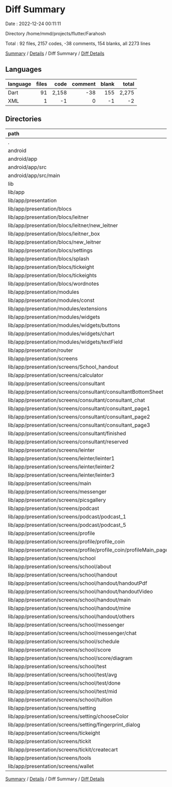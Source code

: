 # Diff Summary

Date : 2022-12-24 00:11:11

Directory /home/mmd/projects/flutter/Farahosh

Total : 92 files,  2157 codes, -38 comments, 154 blanks, all 2273 lines

[Summary](results.md) / [Details](details.md) / Diff Summary / [Diff Details](diff-details.md)

## Languages
| language | files | code | comment | blank | total |
| :--- | ---: | ---: | ---: | ---: | ---: |
| Dart | 91 | 2,158 | -38 | 155 | 2,275 |
| XML | 1 | -1 | 0 | -1 | -2 |

## Directories
| path | files | code | comment | blank | total |
| :--- | ---: | ---: | ---: | ---: | ---: |
| . | 92 | 2,157 | -38 | 154 | 2,273 |
| android | 1 | -1 | 0 | -1 | -2 |
| android/app | 1 | -1 | 0 | -1 | -2 |
| android/app/src | 1 | -1 | 0 | -1 | -2 |
| android/app/src/main | 1 | -1 | 0 | -1 | -2 |
| lib | 91 | 2,158 | -38 | 155 | 2,275 |
| lib/app | 90 | 2,136 | -37 | 154 | 2,253 |
| lib/app/presentation | 89 | 2,107 | -37 | 146 | 2,216 |
| lib/app/presentation/blocs | 16 | 325 | 0 | 99 | 424 |
| lib/app/presentation/blocs/leitner | 4 | 97 | 0 | 28 | 125 |
| lib/app/presentation/blocs/leitner/new_leitner | 2 | 28 | 0 | 9 | 37 |
| lib/app/presentation/blocs/leitner_box | 2 | 45 | 0 | 14 | 59 |
| lib/app/presentation/blocs/new_leitner | 2 | 28 | 0 | 9 | 37 |
| lib/app/presentation/blocs/settings | 1 | 1 | 0 | 1 | 2 |
| lib/app/presentation/blocs/splash | 1 | -1 | 0 | 0 | -1 |
| lib/app/presentation/blocs/tickeight | 2 | 70 | 0 | 20 | 90 |
| lib/app/presentation/blocs/tickeights | 2 | 45 | 0 | 15 | 60 |
| lib/app/presentation/blocs/wordnotes | 2 | 40 | 0 | 12 | 52 |
| lib/app/presentation/modules | 14 | 268 | -16 | 14 | 266 |
| lib/app/presentation/modules/const | 2 | 24 | 6 | 6 | 36 |
| lib/app/presentation/modules/extensions | 1 | 3 | 0 | 0 | 3 |
| lib/app/presentation/modules/widgets | 10 | 240 | -22 | 8 | 226 |
| lib/app/presentation/modules/widgets/buttons | 2 | 17 | 0 | -1 | 16 |
| lib/app/presentation/modules/widgets/chart | 2 | 177 | 2 | 12 | 191 |
| lib/app/presentation/modules/widgets/textField | 2 | 6 | 0 | 1 | 7 |
| lib/app/presentation/router | 1 | 8 | 16 | 9 | 33 |
| lib/app/presentation/screens | 57 | 1,556 | -24 | 28 | 1,560 |
| lib/app/presentation/screens/School_handout | 3 | -165 | -2 | -9 | -176 |
| lib/app/presentation/screens/calculator | 1 | 8 | 0 | 0 | 8 |
| lib/app/presentation/screens/consultant | 11 | 190 | -6 | 10 | 194 |
| lib/app/presentation/screens/consultant/consultantBottomSheet | 1 | 128 | 1 | 2 | 131 |
| lib/app/presentation/screens/consultant/consultant_chat | 2 | 113 | 0 | 7 | 120 |
| lib/app/presentation/screens/consultant/consultant_page1 | 1 | -1 | 0 | 0 | -1 |
| lib/app/presentation/screens/consultant/consultant_page2 | 1 | -1 | 0 | 0 | -1 |
| lib/app/presentation/screens/consultant/consultant_page3 | 1 | 441 | 3 | 16 | 460 |
| lib/app/presentation/screens/consultant/finished | 1 | 7 | 0 | 0 | 7 |
| lib/app/presentation/screens/consultant/reserved | 1 | 6 | 0 | 0 | 6 |
| lib/app/presentation/screens/leinter | 4 | 89 | -5 | -6 | 78 |
| lib/app/presentation/screens/leinter/leinter1 | 2 | 43 | -5 | -1 | 37 |
| lib/app/presentation/screens/leinter/leinter2 | 1 | 16 | 0 | -1 | 15 |
| lib/app/presentation/screens/leinter/leinter3 | 1 | 30 | 0 | -4 | 26 |
| lib/app/presentation/screens/main | 1 | 23 | 0 | 1 | 24 |
| lib/app/presentation/screens/messenger | 1 | -139 | -9 | -4 | -152 |
| lib/app/presentation/screens/picsgallery | 2 | -9 | -5 | -6 | -20 |
| lib/app/presentation/screens/podcast | 2 | -28 | 0 | 1 | -27 |
| lib/app/presentation/screens/podcast/podcast_1 | 1 | 4 | 0 | 1 | 5 |
| lib/app/presentation/screens/podcast/podcast_5 | 1 | -32 | 0 | 0 | -32 |
| lib/app/presentation/screens/profile | 2 | 119 | 3 | 3 | 125 |
| lib/app/presentation/screens/profile/profile_coin | 1 | -2 | 0 | 0 | -2 |
| lib/app/presentation/screens/profile/profile_coin/profileMain_page | 1 | -2 | 0 | 0 | -2 |
| lib/app/presentation/screens/school | 20 | 1,490 | 11 | 53 | 1,554 |
| lib/app/presentation/screens/school/about | 1 | 39 | 0 | 0 | 39 |
| lib/app/presentation/screens/school/handout | 8 | 200 | 2 | 14 | 216 |
| lib/app/presentation/screens/school/handout/handoutPdf | 1 | 90 | 1 | 6 | 97 |
| lib/app/presentation/screens/school/handout/handoutVideo | 1 | 91 | 1 | 3 | 95 |
| lib/app/presentation/screens/school/handout/main | 1 | 80 | 1 | 9 | 90 |
| lib/app/presentation/screens/school/handout/mine | 1 | 146 | 1 | 5 | 152 |
| lib/app/presentation/screens/school/handout/others | 1 | 104 | 1 | 5 | 110 |
| lib/app/presentation/screens/school/messenger | 2 | 163 | 0 | 7 | 170 |
| lib/app/presentation/screens/school/messenger/chat | 1 | 98 | 0 | 4 | 102 |
| lib/app/presentation/screens/school/schedule | 1 | 529 | 2 | 11 | 542 |
| lib/app/presentation/screens/school/score | 2 | 23 | -1 | 2 | 24 |
| lib/app/presentation/screens/school/score/diagram | 1 | 53 | 0 | 2 | 55 |
| lib/app/presentation/screens/school/test | 4 | 170 | 0 | 5 | 175 |
| lib/app/presentation/screens/school/test/avg | 1 | 78 | 0 | 2 | 80 |
| lib/app/presentation/screens/school/test/done | 1 | 14 | 0 | 0 | 14 |
| lib/app/presentation/screens/school/test/mid | 1 | 78 | 0 | 2 | 80 |
| lib/app/presentation/screens/school/tuition | 1 | 345 | 8 | 14 | 367 |
| lib/app/presentation/screens/setting | 3 | 257 | 0 | 6 | 263 |
| lib/app/presentation/screens/setting/chooseColor | 1 | 227 | 0 | 6 | 233 |
| lib/app/presentation/screens/setting/fingerprint_dialog | 1 | -1 | 0 | 0 | -1 |
| lib/app/presentation/screens/tickeight | 1 | 12 | 0 | -3 | 9 |
| lib/app/presentation/screens/tickit | 2 | 41 | -4 | -4 | 33 |
| lib/app/presentation/screens/tickit/createcart | 1 | 21 | 0 | -1 | 20 |
| lib/app/presentation/screens/tools | 1 | -1 | 0 | 0 | -1 |
| lib/app/presentation/screens/wallet | 1 | -1 | 0 | 0 | -1 |

[Summary](results.md) / [Details](details.md) / Diff Summary / [Diff Details](diff-details.md)